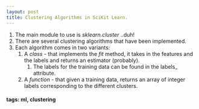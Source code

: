 ```yaml
---
layout: post
title: Clustering Algorithms in SciKit Learn.
---
```


1. The main module to use is *sklearn.cluster* ..duh!
2. There are several clustering algorithms that have been implemented. 
3. Each algorithm comes in two variants:
	1. A *class* - that implements the *fit* method, it takes in the features and the labels and returns an estimator (probably). 
    	1. The labels for the training data can be found in the labels_ attribute.
	2. A *function* - that given a training data, returns an array of integer labels corresponding to the different clusters.




#### tags: ml, clustering